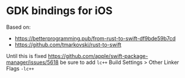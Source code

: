 # GDK bindings for iOS

Based on:
- https://betterprogramming.pub/from-rust-to-swift-df9bde59b7cd
- https://github.com/tmarkovski/rust-to-swift

Until this is fixed https://github.com/apple/swift-package-manager/issues/5618 be sure to add `lc++` 
Build Settings > Other Linker Flags
`-lc++`
